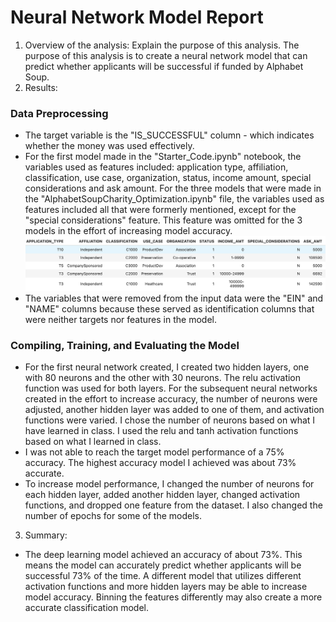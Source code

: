 # Neural Network Model Report

1. Overview of the analysis: Explain the purpose of this analysis.
   The purpose of this analysis is to create a neural network model that can predict whether applicants will be successful if funded by Alphabet Soup.  
2. Results:  

### Data Preprocessing  

- The target variable is the "IS_SUCCESSFUL" column - which indicates whether the money was used effectively.
- For the first model made in the "Starter_Code.ipynb" notebook, the variables used as features included: application type, affiliation, classification, use case, organization, status, income amount, special considerations and ask amount. For the three models that were made in the "AlphabetSoupCharity_Optimization.ipynb" file, the variables used as features included all that were formerly mentioned, except for the "special considerations" feature. This feature was omitted for the 3 models in the effort of increasing model accuracy.  
  ![model features](https://github.com/nishithapliyal/deep-learning-challenge/blob/main/Screenshot%202024-10-20%20at%209.36.50%20PM.png)
- The variables that were removed from the input data were the "EIN" and "NAME" columns because these served as identification columns that were neither targets nor features in the model.  

### Compiling, Training, and Evaluating the Model

- For the first neural network created, I created two hidden layers, one with 80 neurons and the other with 30 neurons. The relu activation function was used for both layers. For the subsequent neural networks created in the effort to increase accuracy, the number of neurons were adjusted, another hidden layer was added to one of them, and activation functions were varied. I chose the number of neurons based on what I have learned in class. I used the relu and tanh activation functions based on what I learned in class.
- I was not able to reach the target model performance of a 75% accuracy. The highest accuracy model I achieved was about 73% accurate.
- To increase model performance, I changed the number of neurons for each hidden layer, added another hidden layer, changed activation functions, and dropped one feature from the dataset. I also changed the number of epochs for some of the models.


3. Summary:
- The deep learning model achieved an accuracy of about 73%. This means the model can accurately predict whether applicants will be successful 73% of the time. A different model that utilizes different activation functions and more hidden layers may be able to increase model accuracy. Binning the features differently may also create a more accurate classification model. 
